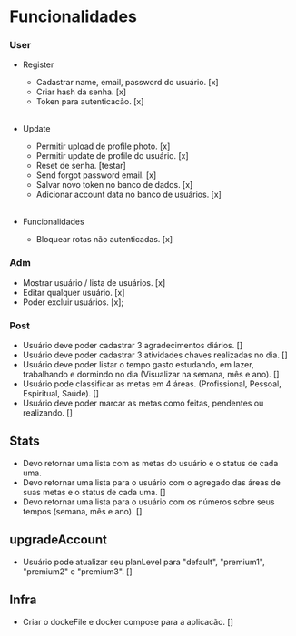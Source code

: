 # Funcionalidades

### User
* Register
  - Cadastrar name, email, password do usuário. [x]
  - Criar hash da senha. [x]
  - Token para autenticacão. [x]
  <br>

* Update
  - Permitir upload de profile photo. [x]
  - Permitir update de profile do usuário. [x]
  - Reset de senha. [testar]
  - Send forgot password email. [x]
  - Salvar novo token no banco de dados. [x]
  - Adicionar account data no banco de usuários. [x]
  <br>
  
* Funcionalidades
  - Bloquear rotas não autenticadas. [x]

### Adm
  - Mostrar usuário / lista de usuários. [x]
  - Editar qualquer usuário. [x]
  - Poder excluir usuários. [x];

### Post
  - Usuário deve poder cadastrar 3 agradecimentos diários. []
  - Usuário deve poder cadastrar 3 atividades chaves realizadas no dia. []
  - Usuário deve poder listar o tempo gasto estudando, em lazer, trabalhando e dormindo no dia (Visualizar na semana, mês e ano). []
  - Usuário pode classificar as metas em 4 áreas. (Profissional, Pessoal, Espiritual, Saúde). []
  - Usuário deve poder marcar as metas como feitas, pendentes ou realizando. []

## Stats
  - Devo retornar uma lista com as metas do usuário e o status de cada uma. 
  - Devo retornar uma lista para o usuário com o agregado das áreas de suas metas e o status de cada uma. []
  - Devo retornar uma lista para o usuário com os números sobre seus tempos (semana, mês e ano). []

## upgradeAccount
  - Usuário pode atualizar seu planLevel para "default", "premium1", "premium2" e "premium3". []

## Infra
  - Criar o dockeFile e docker compose para a aplicacão. []


